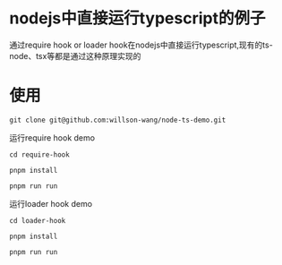# nodejs中直接运行typescript的例子

通过require hook or loader hook在nodejs中直接运行typescript,现有的ts-node、tsx等都是通过这种原理实现的

# 使用

```shell
git clone git@github.com:willson-wang/node-ts-demo.git
```

运行require hook demo

```shell
cd require-hook

pnpm install

pnpm run run
```


运行loader hook demo

```shell
cd loader-hook

pnpm install

pnpm run run
```